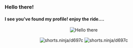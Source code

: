 ### Hello there!
#### I see you've found my profile! enjoy the ride....

<p align="center">
  <img src="http://www.quickmeme.com/img/32/327d10c25fd359a297ac7a178e4818cb977dcfe1aaf0b855074a0cd1b5d9cfbf.jpg" alt="Hello there" />
</p>

<p align="center">
  <img align="center" src="https://github-readme-stats.vercel.app/api/top-langs/?username=mbaraa&layout=compact" alt="shorts.ninja/d697c">
  <img align="center" src="https://github-readme-stats.vercel.app/api?username=mbaraa&show_icons=true&locale=en" alt="shorts.ninja/d697c">
</p>
